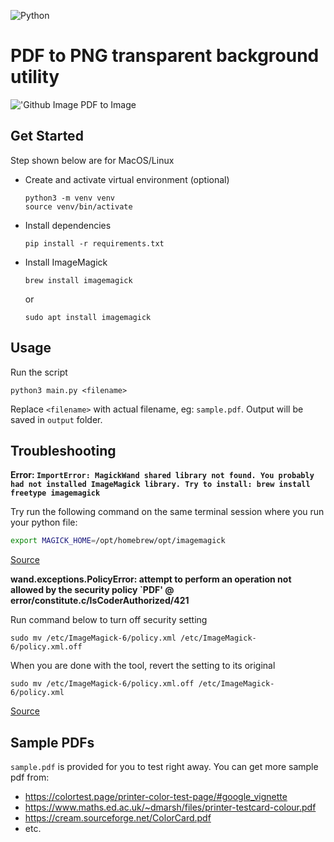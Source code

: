![Python](https://img.shields.io/badge/python-3670A0?style=for-the-badge&logo=python&logoColor=ffdd54)

# PDF to PNG transparent background utility

!['Github Image PDF to Image](https://github.com/iqfareez/pdf_to_image/assets/60868965/2de42a2f-5c8f-4905-83dd-319a969e7c5f)

## Get Started

Step shown below are for MacOS/Linux

- Create and activate virtual environment (optional)
  ```
  python3 -m venv venv
  source venv/bin/activate
  ```
- Install dependencies
  ```
  pip install -r requirements.txt
  ```
- Install ImageMagick
  ```
  brew install imagemagick
  ```
  or
  ```
  sudo apt install imagemagick
  ```

## Usage

Run the script

```
python3 main.py <filename>
```

Replace `<filename>` with actual filename, eg: `sample.pdf`. Output will be saved in `output` folder.

## Troubleshooting

**Error: `ImportError: MagickWand shared library not found. You probably had not installed ImageMagick library. Try to install: brew install freetype imagemagick`**

Try run the following command on the same terminal session where you run your python file:

```zsh
export MAGICK_HOME=/opt/homebrew/opt/imagemagick
```

[Source](https://gist.github.com/dongyuwei/3668fcc69f557dd32c46?permalink_comment_id=4484086#gistcomment-4484086)

**wand.exceptions.PolicyError: attempt to perform an operation not allowed by the security policy `PDF' @ error/constitute.c/IsCoderAuthorized/421**

Run command below to turn off security setting

```
sudo mv /etc/ImageMagick-6/policy.xml /etc/ImageMagick-6/policy.xml.off
```

When you are done with the tool, revert the setting to its original

```
sudo mv /etc/ImageMagick-6/policy.xml.off /etc/ImageMagick-6/policy.xml
```

[Source](https://stackoverflow.com/a/57721936/13617136)

## Sample PDFs

`sample.pdf` is provided for you to test right away. You can get more sample pdf from:

- https://colortest.page/printer-color-test-page/#google_vignette
- https://www.maths.ed.ac.uk/~dmarsh/files/printer-testcard-colour.pdf
- https://cream.sourceforge.net/ColorCard.pdf
- etc.
